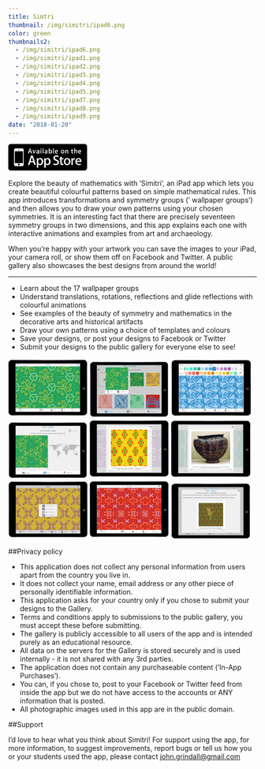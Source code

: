 ```yaml
---
title: Simtri
thumbnail: /img/simitri/ipad6.png
color: green
thumbnails2:
  - /img/simitri/ipad6.png
  - /img/simitri/ipad1.png
  - /img/simitri/ipad2.png
  - /img/simitri/ipad3.png
  - /img/simitri/ipad4.png
  - /img/simitri/ipad5.png
  - /img/simitri/ipad7.png
  - /img/simitri/ipad8.png
  - /img/simitri/ipad9.png
date: "2018-01-20"
---
```


<a target="_blank" class='centre' href="https://itunes.apple.com/gb/app/simitri/id895329626?mt=8">
	<img src="/img/logo/app_store_badge.png" />
</a>


Explore the beauty of mathematics with &#8217;Simitri&#8217;, an iPad app which lets you create beautiful colourful patterns based on simple mathematical rules. This app introduces transformations and symmetry groups (&#8217;
wallpaper groups&#8217;) and then allows you to draw your own patterns using your chosen symmetries.
It is an interesting fact that there are precisely seventeen symmetry groups in two dimensions, and this app explains each one with interactive animations and examples from art and archaeology.

When you&#8217;re happy with your artwork you can save the images to your iPad, your camera roll, or show them off on Facebook and Twitter. A public gallery also showcases the best designs from around the world!

<hr/>

* Learn about the 17 wallpaper groups
* Understand translations, rotations, reflections and glide reflections with colourful animations
* See examples of the beauty of symmetry and mathematics in the decorative arts and historical artifacts
* Draw your own patterns using a choice of templates and colours
* Save your designs, or post your designs to Facebook or Twitter
* Submit your designs to the public gallery for everyone else to see!

<a target="_blank" href="/img/simitri/ipad6.png"><img src="/img/simitri/ipad6.png" style="width: 32%;"/></a>
<a target="_blank" href="/img/simitri/ipad1.png"><img src="/img/simitri/ipad1.png" style="width: 32%;"/></a>
<a target="_blank" href="/img/simitri/ipad2.png"><img src="/img/simitri/ipad2.png" style="width: 32%;"/></a>
<a target="_blank" href="/img/simitri/ipad3.png"><img src="/img/simitri/ipad3.png" style="width: 32%;"/></a>
<a target="_blank" href="/img/simitri/ipad4.png"><img src="/img/simitri/ipad4.png" style="width: 32%;"/></a>
<a target="_blank" href="/img/simitri/ipad5.png"><img src="/img/simitri/ipad5.png" style="width: 32%;"/></a>
<a target="_blank" href="/img/simitri/ipad7.png"><img src="/img/simitri/ipad7.png" style="width: 32%;"/></a>
<a target="_blank" href="/img/simitri/ipad8.png"><img src="/img/simitri/ipad8.png" style="width: 32%;"/></a>
<a target="_blank" href="/img/simitri/ipad9.png"><img src="/img/simitri/ipad9.png" style="width: 32%;"/></a>



##Privacy policy

* This application does not collect any personal information from users apart from the country you live in.
* It does not collect your name, email address or any other piece of personally identifiable information.
* This application asks for your country only if you chose to submit your designs to the Gallery.
* Terms and conditions apply to submissions to the public gallery, you must accept these before submitting.
* The gallery is publicly accessible to all users of the app and is intended purely as an educational resource.
* All data on the servers for the Gallery is stored securely and is used internally - it is not shared with any 3rd parties.
* The application does not contain any purchaseable content (&#8217;In-App Purchases&#8217;).
* You can, if you chose to, post to your Facebook or Twitter feed from inside the app but we do not have access to the accounts or ANY information that is posted.
* All photographic images used in this app are in the public domain.

##Support

I&#8217;d love to hear what you think about Simitri!
For support using the app, for more information, to suggest improvements, report bugs or tell us how you or your students used the app, please contact john.grindall@gmail.com

